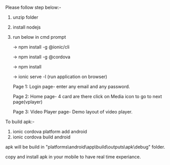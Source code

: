 Please follow step below:-

1) unzip folder

2) install nodejs

3) run below in cmd prompt

   -> npm install -g @ionic/cli
   
   -> npm install -g @cordova
   
   -> npm install
     
   -> ionic serve -l (run application on browser)
   
   Page 1: Login page-
           enter any email and any password.
           
   Page 2: Home page- 
           4 card are there click on Media icon to go to next page(vplayer)
           
   Page 3: Video Player page-
           Demo layout of video player.

To build apk:-
1) ionic cordova platform add android
2) ionic cordova build android

apk will be build in "platforms\android\app\build\outputs\apk\debug\" folder.

copy and install apk in your mobile to have real time experiance.
